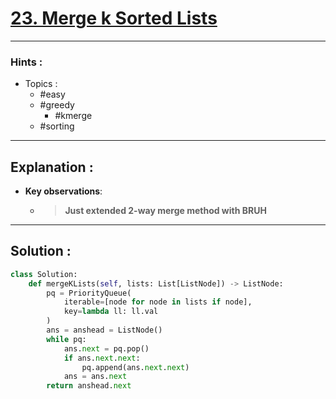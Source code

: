 # [23. Merge k Sorted Lists](https://leetcode.com/problems/merge-k-sorted-lists/)

---

### Hints :

-   Topics :
    -   #easy
    -   #greedy
        -   #kmerge
    -   #sorting

---

## Explanation :

-   **Key observations**:

    -   > **Just extended 2-way merge method with BRUH**

---

## Solution :

```python
class Solution:
    def mergeKLists(self, lists: List[ListNode]) -> ListNode:
        pq = PriorityQueue(
            iterable=[node for node in lists if node],
            key=lambda ll: ll.val
        )
        ans = anshead = ListNode()
        while pq:
            ans.next = pq.pop()
            if ans.next.next:
                pq.append(ans.next.next)
            ans = ans.next
        return anshead.next
```
